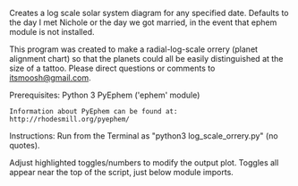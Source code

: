 Creates a log scale solar system diagram for any specified date.
	Defaults to the day I met Nichole or the day we got married,
	in the event that ephem module is not installed.

This program was created to make a radial-log-scale orrery (planet
	alignment chart) so that the planets could all be easily
	distinguished at the size of a tattoo. Please direct questions
	or comments to itsmoosh@gmail.com.

Prerequisites:
	Python 3
	PyEphem ('ephem' module)

	Information about PyEphem can be found at: http://rhodesmill.org/pyephem/

Instructions:
	Run from the Terminal as "python3 log_scale_orrery.py" (no quotes).


Adjust highlighted toggles/numbers to modify the output plot. Toggles
	all appear near the top of the script, just below module imports.
